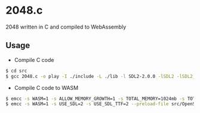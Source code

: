 # 2048.c
2048 written in C and compiled to WebAssembly


## Usage

- Compile C code
```sh
$ cd src
$ gcc 2048.c -o play -I ./include -L ./lib -l SDL2-2.0.0 -lSDL2 -lSDL2_ttf
```

- Compile C code to WASM
```sh
$ emcc -s WASM=1 -s ALLOW_MEMORY_GROWTH=1 -s TOTAL_MEMORY=1024mb -s TOTAL_STACK=512mb -s USE_SDL=2 -s USE_SDL_TTF=2 --preload-file src/OpenSans-Bold.ttf -O3 -I include -L lib src/main.c -o web/2048.js
$ emcc -s WASM=1 -s USE_SDL=2 -s USE_SDL_TTF=2 --preload-file src/OpenSans-Bold.ttf -O3 -I include -L lib src/main.c -o web/2048.js
```
